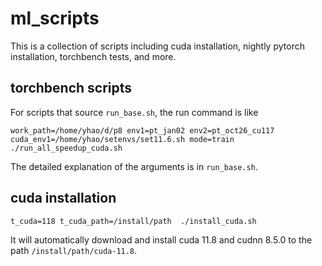 # ml_scripts

This is a collection of scripts including cuda installation, nightly pytorch installation, torchbench tests, and more.

## torchbench scripts

For scripts that source `run_base.sh`, the run command is like
```
work_path=/home/yhao/d/p8 env1=pt_jan02 env2=pt_oct26_cu117 cuda_env1=/home/yhao/setenvs/set11.6.sh mode=train  ./run_all_speedup_cuda.sh
```
The detailed explanation of the arguments is in `run_base.sh`.

## cuda installation

```
t_cuda=118 t_cuda_path=/install/path  ./install_cuda.sh
```
It will automatically download and install cuda 11.8 and cudnn 8.5.0 to the path `/install/path/cuda-11.8`.
